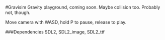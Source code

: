 #Gravisim
Gravity playground, coming soon.
Maybe collision too. Probably not, though.

Move camera with WASD, hold P to pause, release to play.

###Dependencies
SDL2, SDL2_image, SDL2_ttf
